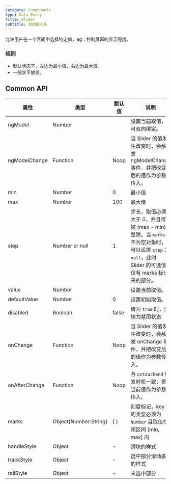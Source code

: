 ```yaml
---
category: Components
type: Data Entry
title: Slider
subtitle: 滑动输入条
---
```



允许用户在一个区间中选择特定值，eg：控制屏幕的显示亮度。


### 规则
- 默认状态下，左边为最小值，右边为最大值。
- 一般水平放置。


## Common API

属性 | 类型 | 默认值 | 说明
----|-----|------|------
| ngModel|  Number  |     | 设置当前取值，可双向绑定。 |
| ngModelChange |  Function     | Noop    | 当 Slider 的值发生改变时，会触发 ngModelChange 事件，并把改变后的值作为参数传入。 |
| min    |  Number     | 0     | 最小值 |
| max    |  Number     | 100    | 最大值 |
| step    |  Number or null     | 1    | 步长，取值必须大于 0，并且可被 (max - min) 整除。当 `marks` 不为空对象时，可以设置 `step` 为 `null`，此时 Slider 的可选值仅有 marks 标出来的部分。 |
| value    |  Number  |     | 设置当前取值。 |
| defaultValue    |  Number   | 0     | 设置初始取值。|
| disabled    |  Boolean     | false    | 值为 `true` 时，滑块为禁用状态 |
| onChange    |  Function     | Noop    | 当 Slider 的值发生改变时，会触发 onChange 事件，并把改变后的值作为参数传入。 |
| onAfterChange    |  Function     | Noop    | 与 `ontouchend` 触发时机一致，把当前值作为参数传入。 |
| marks     |  Object{Number:String}     | { }    | 刻度标记，key 的类型必须为 `Number` 且取值在闭区间 [min, max] 内 |
| handleStyle   |  Object    |  -  | 滑块的样式  |
| trackStyle   | Object     |  -   | 选中部分滑动条的样式 |
| railStyle  |  Object     |  - | 未选中部分 |
